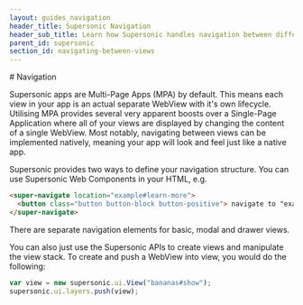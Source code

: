 ```yaml
---
layout: guides_navigation
header_title: Supersonic Navigation
header_sub_title: Learn how Supersonic handles navigation between different views.
parent_id: supersonic
section_id: navigating-between-views
---
```


<section class="docs-section" id="navigating-between-views">
# Navigation

Supersonic apps are Multi-Page Apps (MPA) by default. This means each view in your app is an actual separate WebView with it's own lifecycle. Utilising MPA provides several very apparent boosts over a Single-Page Application where all of your views are displayed by changing the content of a single WebView. Most notably, navigating between views can be implemented natively, meaning your app will look and feel just like a native app.

Supersonic provides two ways to define your navigation structure. You can use Supersonic Web Components in your HTML, e.g.

```html
<super-navigate location="example#learn-more">
  <button class="button button-block button-positive"> navigate to "example/learn-more.html"</button>
</super-navigate>
```

There are separate navigation elements for basic, modal and drawer views.

You can also just use the Supersonic APIs to create views and manipulate the view stack. To create and push a WebView into view, you would do the following:

```javascript
var view = new supersonic.ui.View("bananas#show");
supersonic.ui.layers.push(view);
```

</section>
